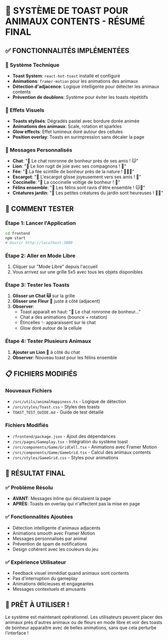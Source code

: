# 🎉 SYSTÈME DE TOAST POUR ANIMAUX CONTENTS - RÉSUMÉ FINAL

## ✅ FONCTIONNALITÉS IMPLÉMENTÉES

### 🔧 Système Technique
- **Toast System**: `react-hot-toast` installé et configuré
- **Animations**: `framer-motion` pour les animations des animaux
- **Détection d'adjacence**: Logique intelligente pour détecter les animaux contents
- **Prévention de doublons**: Système pour éviter les toasts répétitifs

### 🎨 Effets Visuels
- **Toasts stylisés**: Dégradés pastel avec bordure dorée animée
- **Animations des animaux**: Scale, rotation et sparkles
- **Glow effects**: Effet lumineux doré autour des cellules
- **Position overlay**: Toasts en surimpression sans décaler la page

### 📱 Messages Personnalisés
- **Chat**: "🎉 Le chat ronronne de bonheur près de ses amis ! 🐱"
- **Lion**: "🎉 Le lion rugit de joie avec ses compagnons ! 🦁" 
- **Fée**: "🎉 La fée scintille de bonheur près de la nature ! 🧚‍♀️✨"
- **Escargot**: "🎉 L'escargot glisse joyeusement vers ses amis ! 🐌"
- **Coccinelle**: "🎉 La coccinelle voltige de bonheur ! 🐞"
- **Félins ensemble**: "🎉 Les félins sont ravis d'être ensemble ! 🐱🦁"
- **Créatures jardin**: "🎉 Les petites créatures du jardin sont heureuses ! 🐌🐞"

## 🎯 COMMENT TESTER

### Étape 1: Lancer l'Application
```bash
cd frontend
npm start
# Ouvrir http://localhost:3000
```

### Étape 2: Aller en Mode Libre
1. Cliquer sur "Mode Libre" depuis l'accueil
2. Vous arrivez sur une grille 5x5 avec tous les objets disponibles

### Étape 3: Tester les Toasts
1. **Glisser un Chat 🐱** sur la grille
2. **Glisser une Fleur 🌸** juste à côté (adjacent)
3. **Observer**: 
   - Toast apparaît en haut: "🎉 Le chat ronronne de bonheur..."
   - Chat a des animations (bounce + rotation)
   - Étincelles ✨ apparaissent sur le chat
   - Glow doré autour de la cellule

### Étape 4: Tester Plusieurs Animaux
1. **Ajouter un Lion 🦁** à côté du chat
2. **Observer**: Nouveau toast pour les félins ensemble

## 📋 FICHIERS MODIFIÉS

### Nouveaux Fichiers
- `/src/utils/animalHappiness.ts` - Logique de détection
- `/src/styles/Toast.css` - Styles des toasts
- `TOAST_TEST_GUIDE.md` - Guide de test détaillé

### Fichiers Modifiés
- `/frontend/package.json` - Ajout des dépendances
- `/src/pages/Gameplay.tsx` - Intégration du système toast
- `/src/components/Game/GridCell.tsx` - Animations avec Framer Motion
- `/src/components/Game/GameGrid.tsx` - Calcul des animaux contents
- `/src/styles/GameGrid.css` - Styles pour animations

## 🎉 RÉSULTAT FINAL

### ✅ Problème Résolu
- **AVANT**: Messages inline qui décalaient la page
- **APRÈS**: Toasts en overlay qui n'affectent pas la mise en page

### ✅ Fonctionnalités Ajoutées
- Détection intelligente d'animaux adjacents
- Animations smooth avec Framer Motion
- Messages personnalisés par animal
- Prévention de spam de notifications
- Design cohérent avec les couleurs du jeu

### ✅ Expérience Utilisateur
- Feedback visuel immédiat quand animaux sont contents
- Pas d'interruption du gameplay
- Animations délicieuses et engageantes
- Messages contextuels et amusants

## 🚀 PRÊT À UTILISER !
Le système est maintenant opérationnel. Les utilisateurs peuvent placer des animaux près d'autres animaux ou de fleurs en mode libre et voir des toasts de bonheur apparaître avec de belles animations, sans que cela perturbe l'interface !
